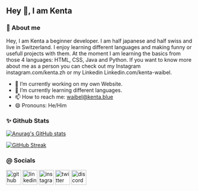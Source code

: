 ## Hey 👋, I am Kenta 

### 👤 About me 
Hey, I am Kenta a beginner developer. I am half japanese and half swiss and live in Switzerland. I enjoy learning different languages and making funny or usefull projects with them. At the moment I am learning the basics from those 4 languages: HTML, CSS, Java and Python. If you want to know more about me as a person you can check out my Instagram instagram.com/kenta.zh or my Linkedin Linkedin.com/kenta-waibel. 

- 🔭 I’m currently working on my own Website. 
- 🌱 I’m currently learning different languages. 
- 📫 How to reach me: waibel@kenta.blue 
- 😄 Pronouns: He/Him 

### ✨ Github Stats 
[![Anurag's GitHub stats](https://github-readme-stats.vercel.app/api?username=K3ntaw)](https://github.com/anuraghazra/github-readme-stats)

[![GitHub Streak](https://github-readme-streak-stats.herokuapp.com?user=K3NTAW&theme=github-dark-blue)](https://git.io/streak-stats)


### @ Socials 
[<img src='https://cdn.jsdelivr.net/npm/simple-icons@3.0.1/icons/github.svg' alt='github' height='40'>](https://github.com/K3NTAW)  [<img src='https://cdn.jsdelivr.net/npm/simple-icons@3.0.1/icons/linkedin.svg' alt='linkedin' height='40'>](https://www.linkedin.com/in/kenta-waibel/)  [<img src='https://cdn.jsdelivr.net/npm/simple-icons@3.0.1/icons/instagram.svg' alt='instagram' height='40'>](https://www.instagram.com/Kenta.zh/)  [<img src='https://cdn.jsdelivr.net/npm/simple-icons@3.0.1/icons/twitter.svg' alt='twitter' height='40'>](https://twitter.com/K3NTAW) [<img  
src='https://cdn.jsdelivr.net/npm/simple-icons@3.0.1/icons/discord.svg' alt='discord' height='40'>](https://discordapp.com/users/Kenta#0117)  
